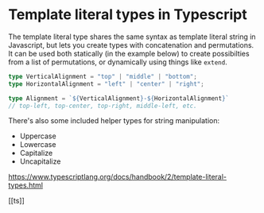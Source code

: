 # Template literal types in Typescript

The template literal type shares the same syntax as template literal string in Javascript, but lets you create types with concatenation and permutations. It can be used both statically (in the example below) to create possibilties from a list of permutations, or dynamically using things like `extend`.

```typescript
type VerticalAlignment = "top" | "middle" | "bottom";
type HorizontalAlignment = "left" | "center" | "right";

type Alignment = `${VerticalAlignment}-${HorizontalAlignment}`
// top-left, top-center, top-right, middle-left, etc.
```

There's also some included helper types for string manipulation:
- Uppercase<StringType>
- Lowercase<StringType>
- Capitalize<StringType>
- Uncapitalize<StringType>

https://www.typescriptlang.org/docs/handbook/2/template-literal-types.html

[[ts]]